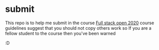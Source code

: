 # submit

This repo is to help me submit in the course 
[Full stack open 2020](https://fullstackopen.com/en/)
course guidelines suggest that you should not copy others work 
so If you are a fellow student to the course then you've been warned

:D
